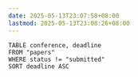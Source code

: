 ```yaml
---
date: 2025-05-13T23:07:58+08:00
lastmod: 2025-05-13T23:08:26+08:00
---
```

```dataview
TABLE conference, deadline
FROM "papers"
WHERE status != "submitted"
SORT deadline ASC
```
